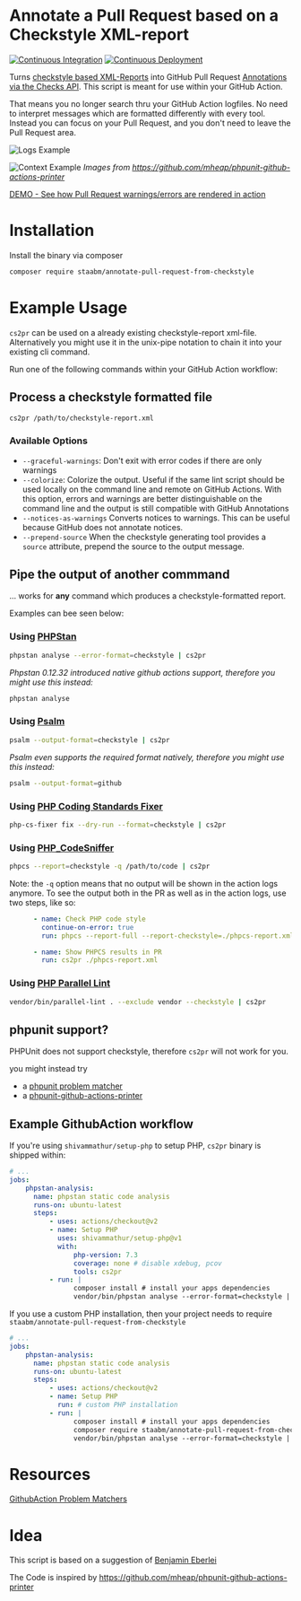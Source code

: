 # Annotate a Pull Request based on a Checkstyle XML-report

[![Continuous Integration](https://github.com/staabm/annotate-pull-request-from-checkstyle/workflows/Continuous%20Integration/badge.svg)](https://github.com/staabm/annotate-pull-request-from-checkstyle/actions)
[![Continuous Deployment](https://github.com/staabm/annotate-pull-request-from-checkstyle/workflows/Continuous%20Deployment/badge.svg)](https://github.com/staabm/annotate-pull-request-from-checkstyle/actions)

Turns [checkstyle based XML-Reports](https://github.com/FriendsOfPHP/PHP-CS-Fixer/blob/v3.0.2/doc/schemas/fix/checkstyle.xsd) into GitHub Pull Request [Annotations via the Checks API](https://docs.github.com/en/free-pro-team@latest/rest/reference/checks).
This script is meant for use within your GitHub Action.

That means you no longer search thru your GitHub Action logfiles.
No need to interpret messages which are formatted differently with every tool.
Instead you can focus on your Pull Request, and you don't need to leave the Pull Request area.

![Logs Example](https://github.com/mheap/phpunit-github-actions-printer/blob/master/phpunit-printer-logs.png?raw=true)

![Context Example](https://github.com/mheap/phpunit-github-actions-printer/blob/master/phpunit-printer-context.png?raw=true)
_Images from https://github.com/mheap/phpunit-github-actions-printer_

[DEMO - See how Pull Request warnings/errors are rendered in action](https://github.com/staabm/gh-annotation-example/pull/1/files)

# Installation

Install the binary via composer
```bash
composer require staabm/annotate-pull-request-from-checkstyle
```

# Example Usage

`cs2pr` can be used on a already existing checkstyle-report xml-file. Alternatively you might use it in the unix-pipe notation to chain it into your existing cli command.

Run one of the following commands within your GitHub Action workflow:

## Process a checkstyle formatted file

```bash
cs2pr /path/to/checkstyle-report.xml
```

### Available Options

- `--graceful-warnings`: Don't exit with error codes if there are only warnings
- `--colorize`: Colorize the output. Useful if the same lint script should be used locally on the command line and remote on GitHub Actions. With this option, errors and warnings are better distinguishable on the command line and the output is still compatible with GitHub Annotations
- `--notices-as-warnings` Converts notices to warnings. This can be useful because GitHub does not annotate notices. 
- `--prepend-source` When the checkstyle generating tool provides a `source` attribute, prepend the source to the output message. 


## Pipe the output of another commmand

... works for __any__ command which produces a checkstyle-formatted report.

Examples can bee seen below:

### Using [PHPStan](https://github.com/phpstan/phpstan)

```bash
phpstan analyse --error-format=checkstyle | cs2pr
```

_Phpstan 0.12.32 introduced native github actions support, therefore you might use this instead:_

```bash
phpstan analyse
```

### Using [Psalm](https://github.com/vimeo/psalm)

```bash
psalm --output-format=checkstyle | cs2pr
```

_Psalm even supports the required format natively, therefore you might use this instead:_

```bash
psalm --output-format=github
```

### Using [PHP Coding Standards Fixer](https://github.com/FriendsOfPHP/PHP-CS-Fixer)

```bash
php-cs-fixer fix --dry-run --format=checkstyle | cs2pr
```

### Using [PHP_CodeSniffer](https://github.com/squizlabs/PHP_CodeSniffer)

```bash
phpcs --report=checkstyle -q /path/to/code | cs2pr
```


Note: the `-q` option means that no output will be shown in the action logs anymore.
To see the output both in the PR as well as in the action logs, use two steps, like so:

```yaml
      - name: Check PHP code style
        continue-on-error: true
        run: phpcs --report-full --report-checkstyle=./phpcs-report.xml

      - name: Show PHPCS results in PR
        run: cs2pr ./phpcs-report.xml
```

### Using [PHP Parallel Lint](https://github.com/php-parallel-lint/PHP-Parallel-Lint/)

```bash
vendor/bin/parallel-lint . --exclude vendor --checkstyle | cs2pr
```

## phpunit support?

PHPUnit does not support checkstyle, therefore `cs2pr` will not work for you.

you might instead try
- a [phpunit problem matcher](https://github.com/shivammathur/setup-php#problem-matchers)
- a [phpunit-github-actions-printer](https://github.com/mheap/phpunit-github-actions-printer)

## Example GithubAction workflow


If you're using `shivammathur/setup-php` to setup PHP, `cs2pr` binary is shipped within:

```yml
# ...
jobs:
    phpstan-analysis:
      name: phpstan static code analysis
      runs-on: ubuntu-latest
      steps:
          - uses: actions/checkout@v2
          - name: Setup PHP
            uses: shivammathur/setup-php@v1
            with:
                php-version: 7.3
                coverage: none # disable xdebug, pcov
                tools: cs2pr
          - run: |
                composer install # install your apps dependencies
                vendor/bin/phpstan analyse --error-format=checkstyle | cs2pr
```

If you use a custom PHP installation, then your project needs to require `staabm/annotate-pull-request-from-checkstyle`

```yml
# ...
jobs:
    phpstan-analysis:
      name: phpstan static code analysis
      runs-on: ubuntu-latest
      steps:
          - uses: actions/checkout@v2
          - name: Setup PHP
            run: # custom PHP installation 
          - run: |
                composer install # install your apps dependencies
                composer require staabm/annotate-pull-request-from-checkstyle # install cs2pr
                vendor/bin/phpstan analyse --error-format=checkstyle | vendor/bin/cs2pr
```

# Resources

[GithubAction Problem Matchers](https://github.com/actions/toolkit/blob/master/docs/problem-matchers.md)

# Idea

This script is based on a suggestion of [Benjamin Eberlei](https://twitter.com/beberlei/status/1218970454557372416)

The Code is inspired by https://github.com/mheap/phpunit-github-actions-printer
